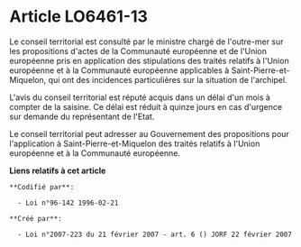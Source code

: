 # Article LO6461-13

Le conseil territorial est consulté par le ministre chargé de l'outre-mer sur les propositions d'actes de la Communauté
européenne et de l'Union européenne pris en application des stipulations des traités relatifs à l'Union européenne et à la
Communauté européenne applicables à Saint-Pierre-et-Miquelon, qui ont des incidences particulières sur la situation de
l'archipel.

L'avis du conseil territorial est réputé acquis dans un délai d'un mois à compter de la saisine. Ce délai est réduit à quinze
jours en cas d'urgence sur demande du représentant de l'Etat.

Le conseil territorial peut adresser au Gouvernement des propositions pour l'application à Saint-Pierre-et-Miquelon des
traités relatifs à l'Union européenne et à la Communauté européenne.

**Liens relatifs à cet article**

	**Codifié par**:

	  - Loi n°96-142 1996-02-21

	**Créé par**:

	  - Loi n°2007-223 du 21 février 2007 - art. 6 () JORF 22 février 2007

